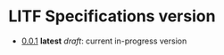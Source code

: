 # LITF Specifications version

* [0.0.1]("/0.0.1/") **latest** *draft*: current in-progress version
